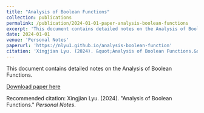 ```yaml
---
title: "Analysis of Boolean Functions"
collection: publications
permalink: /publication/2024-01-01-paper-analysis-boolean-functions
excerpt: 'This document contains detailed notes on the Analysis of Boolean Functions.'
date: 2024-01-01
venue: 'Personal Notes'
paperurl: 'https://nlyu1.github.io/analysis-boolean-function'
citation: 'Xingjian Lyu. (2024). &quot;Analysis of Boolean Functions.&quot; <i>Personal Notes</i>.'
---
```

This document contains detailed notes on the Analysis of Boolean Functions.

[Download paper here](https://nlyu1.github.io/analysis-boolean-function)

Recommended citation: Xingjian Lyu. (2024). "Analysis of Boolean Functions." <i>Personal Notes</i>.